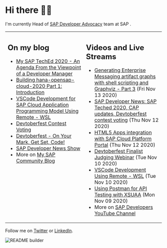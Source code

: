 
# Hi there 👋🏼

I'm currently Head of [SAP Developer Advocacy](https://developers.sap.com/) team at SAP .

<table><tr><td valign="top" width="50%">
 
## On my blog
- [My SAP TechEd 2020 - An Agenda From the Viewpoint of a Developer Manager](https://blogs.sap.com/?p=1221410) 
- [Building hana-opensap-cloud-2020 Part 1: Introduction](https://blogs.sap.com/?p=1219900) 
- [VSCode Development for SAP Cloud Application Programming Model Using Remote - WSL](https://blogs.sap.com/?p=1215560) 
- [Devtoberfest Contest Voting](https://blogs.sap.com/?p=1216969) 
- [Devtoberfest - On Your Mark, Get Set, Code!](https://blogs.sap.com/?p=1208007) 
- [SAP Developer News Show](https://blogs.sap.com/?p=1194205) 
- More on [My SAP Community Blog](https://people.sap.com/thomas.jung#content:blogposts)
</td>
  
<td valign="top" width="50%">
  
## Videos and Live Streams
- [Generating Enterprise Messaging artifact graphs with shell scripting and Graphviz - Part 3](https://www.youtube.com/watch?v=S6PcnXYF3wI) (Fri Nov 13 2020)
- [SAP Developer News: SAP Teched 2020, CAP updates, Devtoberfest contest voting](https://www.youtube.com/watch?v=Ckq_hrq24jU) (Thu Nov 12 2020)
- [HTML5 Apps integration with SAP Cloud Platform Portal](https://www.youtube.com/watch?v=UbrwbFtaZak) (Thu Nov 12 2020)
- [Devtoberfest Finalist Judging Webinar](https://www.youtube.com/watch?v=SxHD2P6kbLk) (Tue Nov 10 2020)
- [VSCode Development Using Remote - WSL](https://www.youtube.com/watch?v=tzrHsa2ketc) (Tue Nov 10 2020)
- [Using Postman for API Testing with XSUAA](https://www.youtube.com/watch?v=FqVekMHviTc) (Mon Nov 09 2020)
- More on [SAP Developers YouTube Channel](https://www.youtube.com/channel/UCNfmelKDrvRmjYwSi9yvrMg)
</td></tr></table>

Follow me on [Twitter](https://twitter.com/thomas_jung) or [LinkedIn](https://www.linkedin.com/in/thomasjungsap/).

![README builder](https://github.com/jung-thomas/jung-thomas/workflows/README%20builder/badge.svg)


